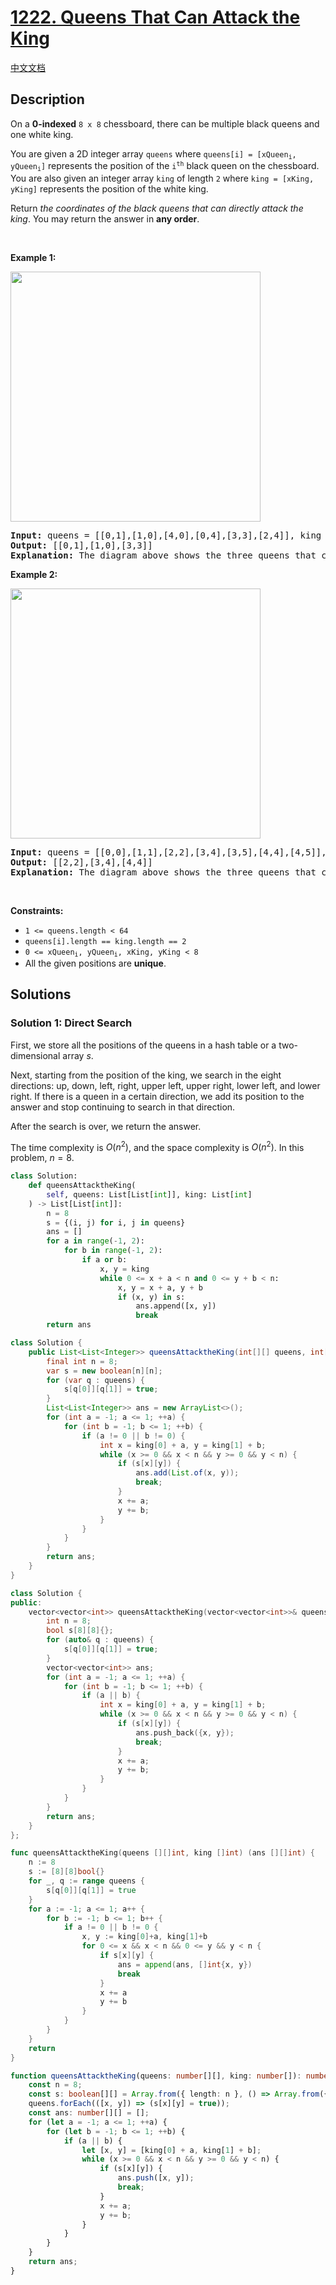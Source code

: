 # [1222. Queens That Can Attack the King](https://leetcode.com/problems/queens-that-can-attack-the-king)

[中文文档](./solution/1200-1299/1222.Queens%20That%20Can%20Attack%20the%20King/README.md)

<!-- tags:Array,Matrix,Simulation -->

## Description

<p>On a <strong>0-indexed</strong> <code>8 x 8</code> chessboard, there can be multiple black queens and one white king.</p>

<p>You are given a 2D integer array <code>queens</code> where <code>queens[i] = [xQueen<sub>i</sub>, yQueen<sub>i</sub>]</code> represents the position of the <code>i<sup>th</sup></code> black queen on the chessboard. You are also given an integer array <code>king</code> of length <code>2</code> where <code>king = [xKing, yKing]</code> represents the position of the white king.</p>

<p>Return <em>the coordinates of the black queens that can directly attack the king</em>. You may return the answer in <strong>any order</strong>.</p>

<p>&nbsp;</p>
<p><strong class="example">Example 1:</strong></p>
<img alt="" src="./images/chess1.jpg" style="width: 400px; height: 400px;" />
<pre>
<strong>Input:</strong> queens = [[0,1],[1,0],[4,0],[0,4],[3,3],[2,4]], king = [0,0]
<strong>Output:</strong> [[0,1],[1,0],[3,3]]
<strong>Explanation:</strong> The diagram above shows the three queens that can directly attack the king and the three queens that cannot attack the king (i.e., marked with red dashes).
</pre>

<p><strong class="example">Example 2:</strong></p>
<img alt="" src="./images/chess2.jpg" style="width: 400px; height: 400px;" />
<pre>
<strong>Input:</strong> queens = [[0,0],[1,1],[2,2],[3,4],[3,5],[4,4],[4,5]], king = [3,3]
<strong>Output:</strong> [[2,2],[3,4],[4,4]]
<strong>Explanation:</strong> The diagram above shows the three queens that can directly attack the king and the three queens that cannot attack the king (i.e., marked with red dashes).
</pre>

<p>&nbsp;</p>
<p><strong>Constraints:</strong></p>

<ul>
	<li><code>1 &lt;= queens.length &lt; 64</code></li>
	<li><code>queens[i].length == king.length == 2</code></li>
	<li><code>0 &lt;= xQueen<sub>i</sub>, yQueen<sub>i</sub>, xKing, yKing &lt; 8</code></li>
	<li>All the given positions are <strong>unique</strong>.</li>
</ul>

## Solutions

### Solution 1: Direct Search

First, we store all the positions of the queens in a hash table or a two-dimensional array $s$.

Next, starting from the position of the king, we search in the eight directions: up, down, left, right, upper left, upper right, lower left, and lower right. If there is a queen in a certain direction, we add its position to the answer and stop continuing to search in that direction.

After the search is over, we return the answer.

The time complexity is $O(n^2)$, and the space complexity is $O(n^2)$. In this problem, $n = 8$.

<!-- tabs:start -->

```python
class Solution:
    def queensAttacktheKing(
        self, queens: List[List[int]], king: List[int]
    ) -> List[List[int]]:
        n = 8
        s = {(i, j) for i, j in queens}
        ans = []
        for a in range(-1, 2):
            for b in range(-1, 2):
                if a or b:
                    x, y = king
                    while 0 <= x + a < n and 0 <= y + b < n:
                        x, y = x + a, y + b
                        if (x, y) in s:
                            ans.append([x, y])
                            break
        return ans
```

```java
class Solution {
    public List<List<Integer>> queensAttacktheKing(int[][] queens, int[] king) {
        final int n = 8;
        var s = new boolean[n][n];
        for (var q : queens) {
            s[q[0]][q[1]] = true;
        }
        List<List<Integer>> ans = new ArrayList<>();
        for (int a = -1; a <= 1; ++a) {
            for (int b = -1; b <= 1; ++b) {
                if (a != 0 || b != 0) {
                    int x = king[0] + a, y = king[1] + b;
                    while (x >= 0 && x < n && y >= 0 && y < n) {
                        if (s[x][y]) {
                            ans.add(List.of(x, y));
                            break;
                        }
                        x += a;
                        y += b;
                    }
                }
            }
        }
        return ans;
    }
}
```

```cpp
class Solution {
public:
    vector<vector<int>> queensAttacktheKing(vector<vector<int>>& queens, vector<int>& king) {
        int n = 8;
        bool s[8][8]{};
        for (auto& q : queens) {
            s[q[0]][q[1]] = true;
        }
        vector<vector<int>> ans;
        for (int a = -1; a <= 1; ++a) {
            for (int b = -1; b <= 1; ++b) {
                if (a || b) {
                    int x = king[0] + a, y = king[1] + b;
                    while (x >= 0 && x < n && y >= 0 && y < n) {
                        if (s[x][y]) {
                            ans.push_back({x, y});
                            break;
                        }
                        x += a;
                        y += b;
                    }
                }
            }
        }
        return ans;
    }
};
```

```go
func queensAttacktheKing(queens [][]int, king []int) (ans [][]int) {
	n := 8
	s := [8][8]bool{}
	for _, q := range queens {
		s[q[0]][q[1]] = true
	}
	for a := -1; a <= 1; a++ {
		for b := -1; b <= 1; b++ {
			if a != 0 || b != 0 {
				x, y := king[0]+a, king[1]+b
				for 0 <= x && x < n && 0 <= y && y < n {
					if s[x][y] {
						ans = append(ans, []int{x, y})
						break
					}
					x += a
					y += b
				}
			}
		}
	}
	return
}
```

```ts
function queensAttacktheKing(queens: number[][], king: number[]): number[][] {
    const n = 8;
    const s: boolean[][] = Array.from({ length: n }, () => Array.from({ length: n }, () => false));
    queens.forEach(([x, y]) => (s[x][y] = true));
    const ans: number[][] = [];
    for (let a = -1; a <= 1; ++a) {
        for (let b = -1; b <= 1; ++b) {
            if (a || b) {
                let [x, y] = [king[0] + a, king[1] + b];
                while (x >= 0 && x < n && y >= 0 && y < n) {
                    if (s[x][y]) {
                        ans.push([x, y]);
                        break;
                    }
                    x += a;
                    y += b;
                }
            }
        }
    }
    return ans;
}
```

<!-- tabs:end -->

<!-- end -->
